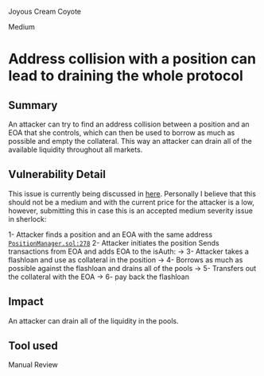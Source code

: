 Joyous Cream Coyote

Medium

# Address collision with a position can lead to draining the whole protocol


## Summary
An attacker can try to find an address collision between a position and an EOA that she controls, which can then be used to borrow as much as possible and empty the collateral. This way an attacker can drain all of the available liquidity throughout all markets.

## Vulnerability Detail
This issue is currently being discussed in [here](https://github.com/sherlock-audit/2024-06-makerdao-endgame-judging/issues/64). Personally I believe that this should not be a medium and with the current price for the attacker is a low, however, submitting this in case this is an accepted medium severity issue in sherlock:

1- Attacker finds a position and an EOA with the same address [`PositionManager.sol:278`](https://github.com/sherlock-audit/2024-08-sentiment-v2/blob/0b472f4bffdb2c7432a5d21f1636139cc01561a5/protocol-v2/src/PositionManager.sol#L278)
2- Attacker initiates the position
Sends transactions from EOA and adds EOA to the isAuth:
 -> 3- Attacker takes a flashloan and use as collateral in the position
 -> 4- Borrows as much as possible against the flashloan and drains all of the pools
 -> 5- Transfers out the collateral with the EOA
 -> 6- pay back the flashloan

## Impact
An attacker can drain all of the liquidity in the pools.

## Tool used

Manual Review